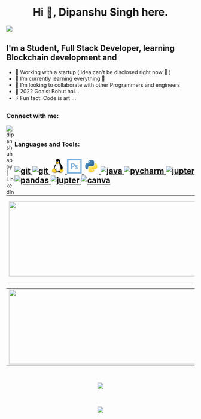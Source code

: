 <h1 align="center">Hi 👋, Dipanshu Singh here.</h1>
<img src="https://user-images.githubusercontent.com/73097560/115834477-dbab4500-a447-11eb-908a-139a6edaec5c.gif">



## I'm a Student,  Full Stack Developer, learning Blockchain development and 

- 🔭 Working with a startup ( idea can't be disclosed right now 🤫 )
- 🌱 I’m currently learning everything 🤣
- 👯 I’m looking to collaborate with other Programmers and engineers
- 🥅 2022 Goals: Bohut hai...
- ⚡ Fun fact: Code is art ...

### Connect with me:


[<img align="left" alt="dipanshuhappy | LinkedIn" width="22px" src="https://cdn.jsdelivr.net/npm/simple-icons@v3/icons/linkedin.svg" />][linkedin]


<br />

</p>
<h3 align="left">Languages and Tools:</h3>

</a> <a href="https://flutter.dev/" target="_blank"> <img src="https://www.vectorlogo.zone/logos/flutterio/flutterio-icon.svg" alt="git" width="40" height="40"/>
</a> <a href="https://git-scm.com/" target="_blank"> <img src="https://www.vectorlogo.zone/logos/git-scm/git-scm-icon.svg" alt="git" width="40" height="40"/>
</a> <a href="https://www.linux.org/" target="_blank"> <img src="https://raw.githubusercontent.com/devicons/devicon/master/icons/linux/linux-original.svg" alt="linux" width="40" height="40"/>
</a> <a href="https://www.photoshop.com/en" target="_blank"> <img src="https://raw.githubusercontent.com/devicons/devicon/master/icons/photoshop/photoshop-line.svg" alt="photoshop" width="40" height="40"/> 
</a> <a href="https://www.python.org" target="_blank"> <img src="https://raw.githubusercontent.com/devicons/devicon/master/icons/python/python-original.svg" alt="python" width="40" height="40"/>
</a> <a href="https://www.java.com" target="_blank"> <img src="https://cdn.jsdelivr.net/gh/devicons/devicon/icons/java/java-original-wordmark.svg" alt="java" width="40" height="40"/>
</a> <a href="https://www.jetbrains.com" target="_blank"> <img src="https://cdn.jsdelivr.net/gh/devicons/devicon/icons/pycharm/pycharm-original-wordmark.svg" alt="pycharm" width="40" height="40"/>
</a> <a href="https://www.anaconda.com" target="_blank"> <img src="https://cdn.jsdelivr.net/gh/devicons/devicon/icons/jupyter/jupyter-original-wordmark.svg" alt="jupter" width="40" height="40"/>
</a> <a href="https://www.pandas.com" target="_blank"> <img src="https://cdn.jsdelivr.net/gh/devicons/devicon/icons/pandas/pandas-original-wordmark.svg" alt="pandas" width="40" height="40"/>
</a> <a href="https://code.visualstudio.com/" target="_blank"> <img src="https://cdn.jsdelivr.net/gh/devicons/devicon/icons/vscode/vscode-original.svg" alt="jupter" width="40" height="40"/>
</a> <a href="https://canva.com/" target="_blank"> <img src="https://cdn.jsdelivr.net/gh/devicons/devicon/icons/canva/canva-original.svg" alt="canva" width="40" height="40"/>
---

[linkedin]: https://www.linkedin.com/in/dipanshuhappy

<table>
<tr>
  <td align="center">
  <p align="center">
  <a href="https://github.com/dipanshuhappy">
    <img align="center" height="200px" width="600"src="https://github-readme-stats.vercel.app/api?username=dipanshuhappy&count_private=true&show_icons=true&show_icons=true&locale=en&theme=radical"/>
  </a>
  </td>
  <td align="center">
  <a href="https://github.com/dipanshuhappy">
    <img align="center" height="200px" width="600" src="https://github-readme-stats.vercel.app/api/top-langs?username=dipanshuhappy&show_icons=true&locale=en&layout=compact&theme=radical" />
    
  </a>
  </td>
</p>
</details>
</table>

<table>
<tr>
  <!--<td align="center">
  <p align="center">
  <a href="https://github.com/dipanshuhappy">
    <img align="center" height="200px" width="600" src="https://github-readme-stats.vercel.app/api/wakatime?username=dipanshuhappy"/>
  </a>
  </td>-->
  <td align="center">
  <a href="https://github.com/dipanshuhappy">
    <img align="center" height="200px" width="600" src="https://github-readme-streak-stats.herokuapp.com?user=dipanshuhappy&theme=dark&date_format=M%20j%5B%2C%20Y%5D&fire=C3DD29&ring=DD2727&sideNums=ABDD0F&dates=11A4DD" />
    
  </a>
  </td>
</p>
</details>
</table>

<br>
<p align="center">
<img src="https://activity-graph.herokuapp.com/graph?username=dipanshuhappy&theme=react-dark&bg_color=00000000&color=037bfc&line=037bfc&point=00000000&area=true&hide_border=true"> 
</p>
<br>


<p align="center">
    <img src="https://github-profile-trophy.vercel.app/?username=dipanshuhappy&row=1&column=6&theme=gruvbox&margin-w=15&margin-h=15"/>
</p>

